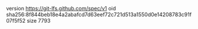 version https://git-lfs.github.com/spec/v1
oid sha256:8f844beb18e4a2abafcd7d63eef72c721d513a1550d0e14208783c91f07f5f52
size 7793
